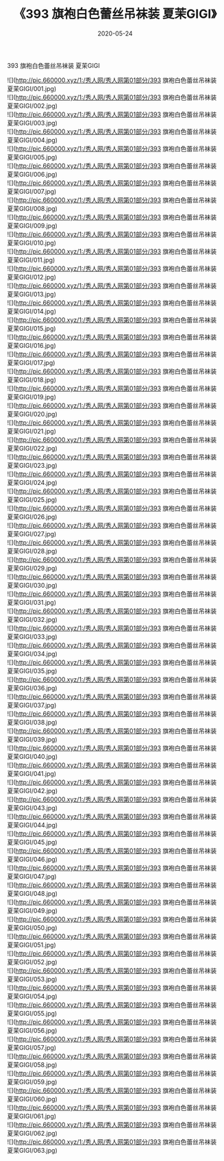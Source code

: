 ﻿---
layout: post
title:  《393 旗袍白色蕾丝吊袜装 夏茉GIGI》
date:   2020-05-24
img: http://pic.660000.xyz/1:/秀人网/秀人网第01部分/393 旗袍白色蕾丝吊袜装 夏茉GIGI/000.jpg
categories: [美女, 清纯, 唯美]
---

393 旗袍白色蕾丝吊袜装 夏茉GIGI

  ![](http://pic.660000.xyz/1:/秀人网/秀人网第01部分/393 旗袍白色蕾丝吊袜装 夏茉GIGI/001.jpg) <br> ![](http://pic.660000.xyz/1:/秀人网/秀人网第01部分/393 旗袍白色蕾丝吊袜装 夏茉GIGI/002.jpg) <br> ![](http://pic.660000.xyz/1:/秀人网/秀人网第01部分/393 旗袍白色蕾丝吊袜装 夏茉GIGI/003.jpg) <br> ![](http://pic.660000.xyz/1:/秀人网/秀人网第01部分/393 旗袍白色蕾丝吊袜装 夏茉GIGI/004.jpg) <br> ![](http://pic.660000.xyz/1:/秀人网/秀人网第01部分/393 旗袍白色蕾丝吊袜装 夏茉GIGI/005.jpg) <br> ![](http://pic.660000.xyz/1:/秀人网/秀人网第01部分/393 旗袍白色蕾丝吊袜装 夏茉GIGI/006.jpg) <br> ![](http://pic.660000.xyz/1:/秀人网/秀人网第01部分/393 旗袍白色蕾丝吊袜装 夏茉GIGI/007.jpg) <br> ![](http://pic.660000.xyz/1:/秀人网/秀人网第01部分/393 旗袍白色蕾丝吊袜装 夏茉GIGI/008.jpg) <br> ![](http://pic.660000.xyz/1:/秀人网/秀人网第01部分/393 旗袍白色蕾丝吊袜装 夏茉GIGI/009.jpg) <br> ![](http://pic.660000.xyz/1:/秀人网/秀人网第01部分/393 旗袍白色蕾丝吊袜装 夏茉GIGI/010.jpg) <br> ![](http://pic.660000.xyz/1:/秀人网/秀人网第01部分/393 旗袍白色蕾丝吊袜装 夏茉GIGI/011.jpg) <br> ![](http://pic.660000.xyz/1:/秀人网/秀人网第01部分/393 旗袍白色蕾丝吊袜装 夏茉GIGI/012.jpg) <br> ![](http://pic.660000.xyz/1:/秀人网/秀人网第01部分/393 旗袍白色蕾丝吊袜装 夏茉GIGI/013.jpg) <br> ![](http://pic.660000.xyz/1:/秀人网/秀人网第01部分/393 旗袍白色蕾丝吊袜装 夏茉GIGI/014.jpg) <br> ![](http://pic.660000.xyz/1:/秀人网/秀人网第01部分/393 旗袍白色蕾丝吊袜装 夏茉GIGI/015.jpg) <br> ![](http://pic.660000.xyz/1:/秀人网/秀人网第01部分/393 旗袍白色蕾丝吊袜装 夏茉GIGI/016.jpg) <br> ![](http://pic.660000.xyz/1:/秀人网/秀人网第01部分/393 旗袍白色蕾丝吊袜装 夏茉GIGI/017.jpg) <br> ![](http://pic.660000.xyz/1:/秀人网/秀人网第01部分/393 旗袍白色蕾丝吊袜装 夏茉GIGI/018.jpg) <br> ![](http://pic.660000.xyz/1:/秀人网/秀人网第01部分/393 旗袍白色蕾丝吊袜装 夏茉GIGI/019.jpg) <br> ![](http://pic.660000.xyz/1:/秀人网/秀人网第01部分/393 旗袍白色蕾丝吊袜装 夏茉GIGI/020.jpg) <br> ![](http://pic.660000.xyz/1:/秀人网/秀人网第01部分/393 旗袍白色蕾丝吊袜装 夏茉GIGI/021.jpg) <br> ![](http://pic.660000.xyz/1:/秀人网/秀人网第01部分/393 旗袍白色蕾丝吊袜装 夏茉GIGI/022.jpg) <br> ![](http://pic.660000.xyz/1:/秀人网/秀人网第01部分/393 旗袍白色蕾丝吊袜装 夏茉GIGI/023.jpg) <br> ![](http://pic.660000.xyz/1:/秀人网/秀人网第01部分/393 旗袍白色蕾丝吊袜装 夏茉GIGI/024.jpg) <br> ![](http://pic.660000.xyz/1:/秀人网/秀人网第01部分/393 旗袍白色蕾丝吊袜装 夏茉GIGI/025.jpg) <br> ![](http://pic.660000.xyz/1:/秀人网/秀人网第01部分/393 旗袍白色蕾丝吊袜装 夏茉GIGI/026.jpg) <br> ![](http://pic.660000.xyz/1:/秀人网/秀人网第01部分/393 旗袍白色蕾丝吊袜装 夏茉GIGI/027.jpg) <br> ![](http://pic.660000.xyz/1:/秀人网/秀人网第01部分/393 旗袍白色蕾丝吊袜装 夏茉GIGI/028.jpg) <br> ![](http://pic.660000.xyz/1:/秀人网/秀人网第01部分/393 旗袍白色蕾丝吊袜装 夏茉GIGI/029.jpg) <br> ![](http://pic.660000.xyz/1:/秀人网/秀人网第01部分/393 旗袍白色蕾丝吊袜装 夏茉GIGI/030.jpg) <br> ![](http://pic.660000.xyz/1:/秀人网/秀人网第01部分/393 旗袍白色蕾丝吊袜装 夏茉GIGI/031.jpg) <br> ![](http://pic.660000.xyz/1:/秀人网/秀人网第01部分/393 旗袍白色蕾丝吊袜装 夏茉GIGI/032.jpg) <br> ![](http://pic.660000.xyz/1:/秀人网/秀人网第01部分/393 旗袍白色蕾丝吊袜装 夏茉GIGI/033.jpg) <br> ![](http://pic.660000.xyz/1:/秀人网/秀人网第01部分/393 旗袍白色蕾丝吊袜装 夏茉GIGI/034.jpg) <br> ![](http://pic.660000.xyz/1:/秀人网/秀人网第01部分/393 旗袍白色蕾丝吊袜装 夏茉GIGI/035.jpg) <br> ![](http://pic.660000.xyz/1:/秀人网/秀人网第01部分/393 旗袍白色蕾丝吊袜装 夏茉GIGI/036.jpg) <br> ![](http://pic.660000.xyz/1:/秀人网/秀人网第01部分/393 旗袍白色蕾丝吊袜装 夏茉GIGI/037.jpg) <br> ![](http://pic.660000.xyz/1:/秀人网/秀人网第01部分/393 旗袍白色蕾丝吊袜装 夏茉GIGI/038.jpg) <br> ![](http://pic.660000.xyz/1:/秀人网/秀人网第01部分/393 旗袍白色蕾丝吊袜装 夏茉GIGI/039.jpg) <br> ![](http://pic.660000.xyz/1:/秀人网/秀人网第01部分/393 旗袍白色蕾丝吊袜装 夏茉GIGI/040.jpg) <br> ![](http://pic.660000.xyz/1:/秀人网/秀人网第01部分/393 旗袍白色蕾丝吊袜装 夏茉GIGI/041.jpg) <br> ![](http://pic.660000.xyz/1:/秀人网/秀人网第01部分/393 旗袍白色蕾丝吊袜装 夏茉GIGI/042.jpg) <br> ![](http://pic.660000.xyz/1:/秀人网/秀人网第01部分/393 旗袍白色蕾丝吊袜装 夏茉GIGI/043.jpg) <br> ![](http://pic.660000.xyz/1:/秀人网/秀人网第01部分/393 旗袍白色蕾丝吊袜装 夏茉GIGI/044.jpg) <br> ![](http://pic.660000.xyz/1:/秀人网/秀人网第01部分/393 旗袍白色蕾丝吊袜装 夏茉GIGI/045.jpg) <br> ![](http://pic.660000.xyz/1:/秀人网/秀人网第01部分/393 旗袍白色蕾丝吊袜装 夏茉GIGI/046.jpg) <br> ![](http://pic.660000.xyz/1:/秀人网/秀人网第01部分/393 旗袍白色蕾丝吊袜装 夏茉GIGI/047.jpg) <br> ![](http://pic.660000.xyz/1:/秀人网/秀人网第01部分/393 旗袍白色蕾丝吊袜装 夏茉GIGI/048.jpg) <br> ![](http://pic.660000.xyz/1:/秀人网/秀人网第01部分/393 旗袍白色蕾丝吊袜装 夏茉GIGI/049.jpg) <br> ![](http://pic.660000.xyz/1:/秀人网/秀人网第01部分/393 旗袍白色蕾丝吊袜装 夏茉GIGI/050.jpg) <br> ![](http://pic.660000.xyz/1:/秀人网/秀人网第01部分/393 旗袍白色蕾丝吊袜装 夏茉GIGI/051.jpg) <br> ![](http://pic.660000.xyz/1:/秀人网/秀人网第01部分/393 旗袍白色蕾丝吊袜装 夏茉GIGI/052.jpg) <br> ![](http://pic.660000.xyz/1:/秀人网/秀人网第01部分/393 旗袍白色蕾丝吊袜装 夏茉GIGI/053.jpg) <br> ![](http://pic.660000.xyz/1:/秀人网/秀人网第01部分/393 旗袍白色蕾丝吊袜装 夏茉GIGI/054.jpg) <br> ![](http://pic.660000.xyz/1:/秀人网/秀人网第01部分/393 旗袍白色蕾丝吊袜装 夏茉GIGI/055.jpg) <br> ![](http://pic.660000.xyz/1:/秀人网/秀人网第01部分/393 旗袍白色蕾丝吊袜装 夏茉GIGI/056.jpg) <br> ![](http://pic.660000.xyz/1:/秀人网/秀人网第01部分/393 旗袍白色蕾丝吊袜装 夏茉GIGI/057.jpg) <br> ![](http://pic.660000.xyz/1:/秀人网/秀人网第01部分/393 旗袍白色蕾丝吊袜装 夏茉GIGI/058.jpg) <br> ![](http://pic.660000.xyz/1:/秀人网/秀人网第01部分/393 旗袍白色蕾丝吊袜装 夏茉GIGI/059.jpg) <br> ![](http://pic.660000.xyz/1:/秀人网/秀人网第01部分/393 旗袍白色蕾丝吊袜装 夏茉GIGI/060.jpg) <br> ![](http://pic.660000.xyz/1:/秀人网/秀人网第01部分/393 旗袍白色蕾丝吊袜装 夏茉GIGI/061.jpg) <br> ![](http://pic.660000.xyz/1:/秀人网/秀人网第01部分/393 旗袍白色蕾丝吊袜装 夏茉GIGI/062.jpg) <br> ![](http://pic.660000.xyz/1:/秀人网/秀人网第01部分/393 旗袍白色蕾丝吊袜装 夏茉GIGI/063.jpg) <br>